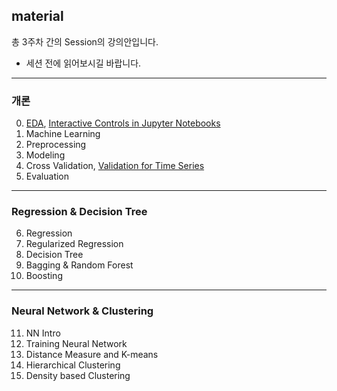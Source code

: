 ## material
총 3주차 간의 Session의 강의안입니다.  
- 세션 전에 읽어보시길 바랍니다.


--------------------------------------------
### 개론
0. [EDA](https://www.kaggle.com/ash316/eda-to-prediction-dietanic), [Interactive Controls in Jupyter Notebooks](http://github.com/KU-BIG/KUBIG_Wiki/wiki/Docker-Setup-Guide)
1. Machine Learning  
2. Preprocessing   
3. Modeling  
4. Cross Validation, [Validation for Time Series](https://github.com/KU-BIG/KUBIG_Wiki/wiki/Forecasting-Time-Series)
5. Evaluation

--------------------------------------------
### Regression & Decision Tree
6. Regression  
7. Regularized Regression  
8. Decision Tree  
9. Bagging & Random Forest  
10. Boosting

----------------------------------------------
### Neural Network & Clustering
11. NN Intro
12. Training Neural Network
13. Distance Measure and K-means
14. Hierarchical Clustering
15. Density based Clustering
